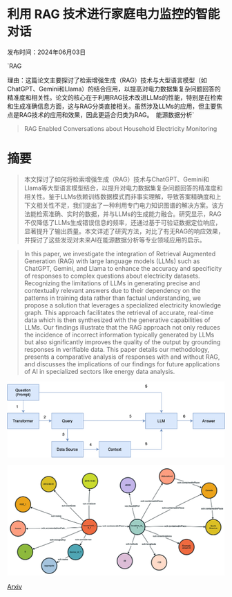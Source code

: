 # 利用 RAG 技术进行家庭电力监控的智能对话

发布时间：2024年06月03日

`RAG

理由：这篇论文主要探讨了检索增强生成（RAG）技术与大型语言模型（如ChatGPT、Gemini和Llama）的结合应用，以提高对电力数据集复杂问题回答的精准度和相关性。论文的核心在于利用RAG技术改进LLMs的性能，特别是在检索和生成准确信息方面，这与RAG分类直接相关。虽然涉及LLMs的应用，但主要焦点是RAG技术的应用和效果，因此更适合归类为RAG。` `能源数据分析`

> RAG Enabled Conversations about Household Electricity Monitoring

# 摘要

> 本文探讨了如何将检索增强生成（RAG）技术与ChatGPT、Gemini和Llama等大型语言模型结合，以提升对电力数据集复杂问题回答的精准度和相关性。鉴于LLMs依赖训练数据模式而非事实理解，导致答案精确度和上下文相关性不足，我们提出了一种利用专门电力知识图谱的解决方案。该方法能检索准确、实时的数据，并与LLMs的生成能力融合。研究显示，RAG不仅降低了LLMs生成错误信息的频率，还通过基于可验证数据定位响应，显著提升了输出质量。本文详述了研究方法，对比了有无RAG的响应效果，并探讨了这些发现对未来AI在能源数据分析等专业领域应用的启示。

> In this paper, we investigate the integration of Retrieval Augmented Generation (RAG) with large language models (LLMs) such as ChatGPT, Gemini, and Llama to enhance the accuracy and specificity of responses to complex questions about electricity datasets. Recognizing the limitations of LLMs in generating precise and contextually relevant answers due to their dependency on the patterns in training data rather than factual understanding, we propose a solution that leverages a specialized electricity knowledge graph. This approach facilitates the retrieval of accurate, real-time data which is then synthesized with the generative capabilities of LLMs. Our findings illustrate that the RAG approach not only reduces the incidence of incorrect information typically generated by LLMs but also significantly improves the quality of the output by grounding responses in verifiable data. This paper details our methodology, presents a comparative analysis of responses with and without RAG, and discusses the implications of our findings for future applications of AI in specialized sectors like energy data analysis.

![利用 RAG 技术进行家庭电力监控的智能对话](../../../paper_images/2406.06566/rag.png)

![利用 RAG 技术进行家庭电力监控的智能对话](../../../paper_images/2406.06566/kg.png)

[Arxiv](https://arxiv.org/abs/2406.06566)